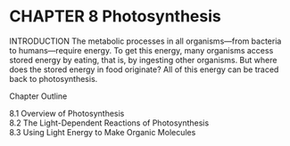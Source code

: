 # CHAPTER 8 Photosynthesis

INTRODUCTION The metabolic processes in all organisms—from bacteria to humans—require energy. To get this energy, many organisms access stored energy by eating, that is, by ingesting other organisms. But where does the stored energy in food originate? All of this energy can be traced back to photosynthesis.

Chapter Outline

8.1 Overview of Photosynthesis   
8.2 The Light-Dependent Reactions of Photosynthesis   
8.3 Using Light Energy to Make Organic Molecules